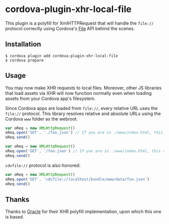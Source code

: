 # cordova-plugin-xhr-local-file

This plugin is a polyfill for XmlHTTPRequest that will handle the `file://` protocol correctly using Cordova's [File](https://cordova.apache.org/docs/en/latest/reference/cordova-plugin-file/index.html) API behind the scenes.

## Installation

```
$ cordova plugin add cordova-plugin-xhr-local-file
$ cordova prepare
```

## Usage

You may now make XHR requests to local files. Moreover, other JS libraries that load assets via XHR will now function normally even when loading
assets from your Cordova app's filesystem.

Since Cordova apps are loaded from `file://`, every relative URL uses the `file://` protocol. This library resolves relative and absolute URLs using the Cordova `www` folder as the webroot.

```javascript
var oReq = new XMLHttpRequest()
oReq.open('GET', './foo.json') // If you are in ./www/index.html, this resolves to ./www/foo.json
oReq.send()
```

```javascript
var oReq = new XMLHttpRequest()
oReq.open('GET', '/foo.json') // If you are in ./www/index.html, this ralso esolves to ./www/foo.json
oReq.send()
```

`cdvfile://` protocol is also honored:

```javascript
var oReq = new XMLHttpRequest()
oReq.open('GET', 'cdvfile://localhost/bundle/www/data/foo.json')
oReq.send()
```

## Thanks

Thanks to [Oracle](https://github.com/oracle/cordova-plugin-wkwebview-file-xhr) for their XHR polyfill implementation, upon which this one is based.
